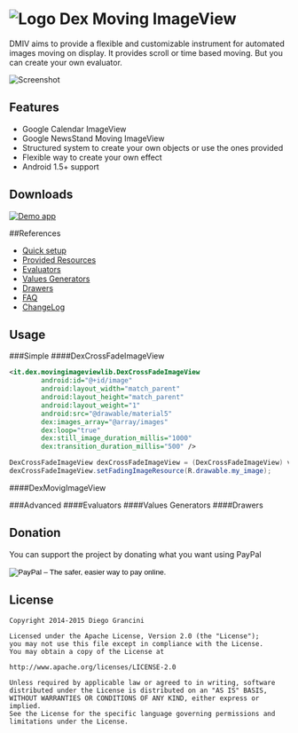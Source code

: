 # ![Logo](https://github.com/dexlex/DexMovingImageView/raw//master/ic_launcher.png) Dex Moving ImageView

DMIV aims to provide a flexible and customizable instrument for automated images moving on display. It provides scroll or time based moving. But you can create your own evaluator.

![Screenshot](https://github.com/dexlex/DexMovingImageView/raw/master/dmiv_screenshot.gif)

## Features
 * Google Calendar ImageView
 * Google NewsStand Moving ImageView
 * Structured system to create your own objects or use the ones provided
 * Flexible way to create your own effect
 * Android 1.5+ support

## Downloads
[![Demo app](https://github.com/dexlex/DexMovingImageView/blob/master/android-app-on-google-play.png)](https://play.google.com/store/apps/details?id=it.dex.movingimageview)

##References
* [Quick setup](https://github.com/dexlex/DexMovingImageView/wiki/Quinck-Setup)
* [Provided Resources](https://github.com/dexlex/DexMovingImageView/wiki/Provided-Resources)
* [Evaluators](https://github.com/dexlex/DexMovingImageView/wiki/Evaluators)
* [Values Generators](https://github.com/dexlex/DexMovingImageView/wiki/Values-Generators)
* [Drawers](https://github.com/dexlex/DexMovingImageView/wiki/Drawers)
* [FAQ](https://github.com/dexlex/DexMovingImageView/wiki/FAQ)
* [ChangeLog](https://github.com/dexlex/DexMovingImageView/wiki/ChangeLog)

## Usage

###Simple
####DexCrossFadeImageView
```xml
<it.dex.movingimageviewlib.DexCrossFadeImageView
        android:id="@+id/image"
        android:layout_width="match_parent"
        android:layout_height="match_parent"
        android:layout_weight="1"
        android:src="@drawable/material5"
        dex:images_array="@array/images"
        dex:loop="true"
        dex:still_image_duration_millis="1000"
        dex:transition_duration_millis="500" />
```

```java
DexCrossFadeImageView dexCrossFadeImageView = (DexCrossFadeImageView) view.findViewById(R.id.image);
dexCrossFadeImageView.setFadingImageResource(R.drawable.my_image);
```

####DexMovigImageView

###Advanced
####Evaluators
####Values Generators
####Drawers

## Donation
You can support the project by donating what you want using PayPal

<div class="clients">
<form action="https://www.paypal.com/cgi-bin/webscr" method="post" target="_top">
<input type="hidden" name="cmd" value="_s-xclick">
<input type="hidden" name="hosted_button_id" value="JBJ7MKZ3U5KBY">
<input type="image" src="https://www.paypalobjects.com/en_US/GB/i/btn/btn_donateCC_LG.gif" border="0" name="submit" alt="PayPal – The safer, easier way to pay online.">
<img alt="" border="0" src="https://www.paypalobjects.com/it_IT/i/scr/pixel.gif" width="1" height="1">
</form></div>


## License

    Copyright 2014-2015 Diego Grancini

	Licensed under the Apache License, Version 2.0 (the "License");
	you may not use this file except in compliance with the License.
	You may obtain a copy of the License at

    http://www.apache.org/licenses/LICENSE-2.0

	Unless required by applicable law or agreed to in writing, software
	distributed under the License is distributed on an "AS IS" BASIS,
	WITHOUT WARRANTIES OR CONDITIONS OF ANY KIND, either express or implied.
	See the License for the specific language governing permissions and
	limitations under the License.